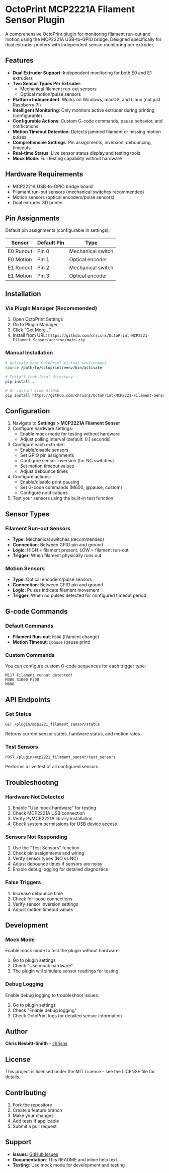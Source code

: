 # OctoPrint MCP2221A Filament Sensor Plugin

A comprehensive OctoPrint plugin for monitoring filament run-out and motion using the MCP2221A USB-to-GPIO bridge. Designed specifically for dual extruder printers with independent sensor monitoring per extruder.

## Features

- **Dual Extruder Support**: Independent monitoring for both E0 and E1 extruders
- **Two Sensor Types Per Extruder**:
  - Mechanical filament run-out sensors
  - Optical motion/pulse sensors
- **Platform Independent**: Works on Windows, macOS, and Linux (not just Raspberry Pi)
- **Intelligent Monitoring**: Only monitors active extruder during printing (configurable)
- **Configurable Actions**: Custom G-code commands, pause behavior, and notifications
- **Motion Timeout Detection**: Detects jammed filament or missing motion pulses
- **Comprehensive Settings**: Pin assignments, inversion, debouncing, timeouts
- **Real-time Status**: Live sensor status display and testing tools
- **Mock Mode**: Full testing capability without hardware

## Hardware Requirements

- MCP2221A USB-to-GPIO bridge board
- Filament run-out sensors (mechanical switches recommended)
- Motion sensors (optical encoders/pulse sensors)
- Dual extruder 3D printer

## Pin Assignments

Default pin assignments (configurable in settings):

| Sensor | Default Pin | Type |
|--------|-------------|------|
| E0 Runout | Pin 0 | Mechanical switch |
| E0 Motion | Pin 1 | Optical encoder |
| E1 Runout | Pin 2 | Mechanical switch |
| E1 Motion | Pin 3 | Optical encoder |

## Installation

### Via Plugin Manager (Recommended)
1. Open OctoPrint Settings
2. Go to Plugin Manager
3. Click "Get More..."
4. Install from URL: `https://github.com/chrisns/OctoPrint-MCP2221-Filament-Sensor/archive/main.zip`

### Manual Installation
```bash
# Activate your OctoPrint virtual environment
source /path/to/octoprint/venv/bin/activate

# Install from local directory
pip install .

# Or install from GitHub
pip install https://github.com/chrisns/OctoPrint-MCP2221-Filament-Sensor/archive/main.zip
```

## Configuration

1. Navigate to **Settings > MCP2221A Filament Sensor**
2. Configure hardware settings:
   - Enable mock mode for testing without hardware
   - Adjust polling interval (default: 0.1 seconds)
3. Configure each extruder:
   - Enable/disable sensors
   - Set GPIO pin assignments
   - Configure sensor inversion (for NC switches)
   - Set motion timeout values
   - Adjust debounce times
4. Configure actions:
   - Enable/disable print pausing
   - Set G-code commands (M600, @pause, custom)
   - Configure notifications
5. Test your sensors using the built-in test function

## Sensor Types

### Filament Run-out Sensors
- **Type**: Mechanical switches (recommended)
- **Connection**: Between GPIO pin and ground
- **Logic**: HIGH = filament present, LOW = filament run-out
- **Trigger**: When filament physically runs out

### Motion Sensors  
- **Type**: Optical encoders/pulse sensors
- **Connection**: Between GPIO pin and ground
- **Logic**: Pulses indicate filament movement
- **Trigger**: When no pulses detected for configured timeout period

## G-code Commands

### Default Commands
- **Filament Run-out**: `M600` (filament change)
- **Motion Timeout**: `@pause` (pause print)

### Custom Commands
You can configure custom G-code sequences for each trigger type:
```gcode
M117 Filament runout detected!
M300 S1000 P500
M600
```

## API Endpoints

### Get Status
```
GET /plugin/mcp2221_filament_sensor/status
```
Returns current sensor states, hardware status, and motion rates.

### Test Sensors
```
POST /plugin/mcp2221_filament_sensor/test_sensors
```
Performs a live test of all configured sensors.

## Troubleshooting

### Hardware Not Detected
1. Enable "Use mock hardware" for testing
2. Check MCP2221A USB connection
3. Verify PyMCP2221A library installation
4. Check system permissions for USB device access

### Sensors Not Responding
1. Use the "Test Sensors" function
2. Check pin assignments and wiring
3. Verify sensor types (NO vs NC)
4. Adjust debounce times if sensors are noisy
5. Enable debug logging for detailed diagnostics

### False Triggers
1. Increase debounce time
2. Check for loose connections
3. Verify sensor inversion settings
4. Adjust motion timeout values

## Development

### Mock Mode
Enable mock mode to test the plugin without hardware:
1. Go to plugin settings
2. Check "Use mock hardware"
3. The plugin will simulate sensor readings for testing

### Debug Logging
Enable debug logging to troubleshoot issues:
1. Go to plugin settings
2. Check "Enable debug logging"
3. Check OctoPrint logs for detailed sensor information

## Author

**Chris Nesbitt-Smith** - [chrisns](https://github.com/chrisns)

## License

This project is licensed under the MIT License - see the LICENSE file for details.

## Contributing

1. Fork the repository
2. Create a feature branch
3. Make your changes
4. Add tests if applicable
5. Submit a pull request

## Support

- **Issues**: [GitHub Issues](https://github.com/chrisns/OctoPrint-MCP2221-Filament-Sensor/issues)
- **Documentation**: This README and inline help text
- **Testing**: Use mock mode for development and testing 